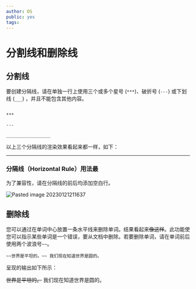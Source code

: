 ```yaml
---
author: OS
public: yes
tags: 
---
```

# 分割线和删除线

## 分割线

要创建分隔线，请在单独一行上使用三个或多个星号 (`***`)、破折号 (`---`) 或下划线 (`___`) ，并且不能包含其他内容。
```

***

---

_________________
```

以上三个分隔线的渲染效果看起来都一样，如下：

---

### 分隔线（Horizontal Rule）用法最

为了兼容性，请在分隔线的前后均添加空白行。

![Pasted image 20230121211637](https://s1.vika.cn/space/2023/03/15/b88381a9a5f2444ca1652e37d44de7d4)

## 删除线

您可以通过在单词中心放置一条水平线来删除单词。结果看起来~~像这样~~。此功能使您可以指示某些单词是一个错误，要从文档中删除。若要删除单词，请在单词前后使用两个波浪号`~~`。

```
~~世界是平坦的。~~ 我们现在知道世界是圆的。
```

呈现的输出如下所示：

~~世界是平坦的。~~ 我们现在知道世界是圆的。